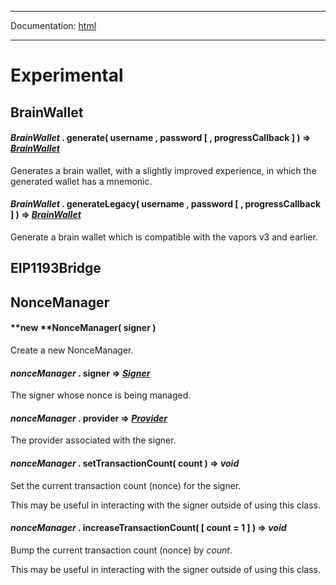 -----

Documentation: [html](https://docs.vapors.io/)

-----

Experimental
============

BrainWallet
-----------

#### *BrainWallet* . **generate**( username , password [ , progressCallback ] ) => *[BrainWallet](/v5/api/experimental/#experimental-brainwallet)*

Generates a brain wallet, with a slightly improved experience, in which the generated wallet has a mnemonic.


#### *BrainWallet* . **generateLegacy**( username , password [ , progressCallback ] ) => *[BrainWallet](/v5/api/experimental/#experimental-brainwallet)*

Generate a brain wallet which is compatible with the vapors v3 and earlier.


EIP1193Bridge
-------------

NonceManager
------------

#### **new ****NonceManager**( signer )

Create a new NonceManager.


#### *nonceManager* . **signer** => *[Signer](/v5/api/signer/#Signer)*

The signer whose nonce is being managed.


#### *nonceManager* . **provider** => *[Provider](/v5/api/providers/provider/)*

The provider associated with the signer.


#### *nonceManager* . **setTransactionCount**( count ) => *void*

Set the current transaction count (nonce) for the signer.

This may be useful in interacting with the signer outside of using this class.


#### *nonceManager* . **increaseTransactionCount**( [ count = 1 ] ) => *void*

Bump the current transaction count (nonce) by *count*.

This may be useful in interacting with the signer outside of using this class.



